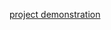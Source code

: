 [project demonstration](https://drive.google.com/file/d/1XvI64NLPwJGkugGb2C2iRqnNrk4NrY3L/view?usp=sharing)
